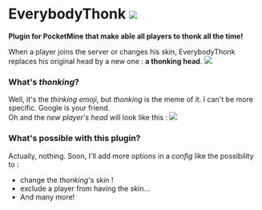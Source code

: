 # EverybodyThonk ![](https://camo.githubusercontent.com/eb4b157b06ba5c20f34699455d507c1334ec543e/68747470733a2f2f696d6167652e6e6f656c736861636b2e636f6d2f66696368696572732f323031382f33312f352f313533333330343230312d636170747572652d642d656372616e2d323031382d30382d30332d612d31352d34392d34312e706e67)

**Plugin for PocketMine that make able all players to thonk all the time!**

When a player joins the server or changes his skin, EverybodyThonk replaces his original head by a new one : **a thonking head**. ![](https://camo.githubusercontent.com/eb4b157b06ba5c20f34699455d507c1334ec543e/68747470733a2f2f696d6167652e6e6f656c736861636b2e636f6d2f66696368696572732f323031382f33312f352f313533333330343230312d636170747572652d642d656372616e2d323031382d30382d30332d612d31352d34392d34312e706e67)

### What's *thonking*?
Well, it's the *thinking emoji*, but *thonking* is the meme of it. I can't be more specific. Google is your friend.<br/>
Oh and the *new player's head* will look like this : ![](https://camo.githubusercontent.com/eb4b157b06ba5c20f34699455d507c1334ec543e/68747470733a2f2f696d6167652e6e6f656c736861636b2e636f6d2f66696368696572732f323031382f33312f352f313533333330343230312d636170747572652d642d656372616e2d323031382d30382d30332d612d31352d34392d34312e706e67)

### What's possible with this plugin?
Actually, nothing. Soon, I'll add more options in a *config* like the possibility to : 
- change the *thonking*'s skin !
- exclude a player from having the skin...
- And many more!
